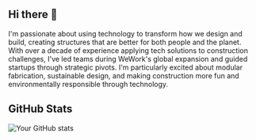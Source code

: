 ## Hi there 👋

I'm passionate about using technology to transform how we design and build, creating structures that are better for both people and the planet. With over a decade of experience applying tech solutions to construction challenges, I've led teams during WeWork's global expansion and guided startups through strategic pivots.
I'm particularly excited about modular fabrication, sustainable design, and making construction more fun and environmentally responsible through technology.

## GitHub Stats
![Your GitHub stats](https://github-readme-stats.vercel.app/api?username=your-username&show_icons=true&theme=dark)
<!--
**jrandersen/jrandersen** is a ✨ _special_ ✨ repository because its `README.md` (this file) appears on your GitHub profile.

Here are some ideas to get you started:

- 🔭 I’m currently working on ...
- 🌱 I’m currently learning ...
- 👯 I’m looking to collaborate on ...
- 🤔 I’m looking for help with ...
- 💬 Ask me about ...
- 📫 How to reach me: ...
- 😄 Pronouns: ...
- ⚡ Fun fact: ...
-->
